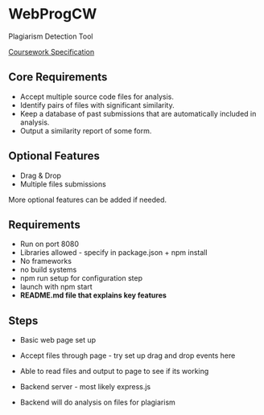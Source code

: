 # WebProgCW

Plagiarism Detection Tool

[Coursework Specification](https://docs.google.com/document/d/18H_Im8dl7ZMhPV0ggnE4mtpybX0KJTW7niPJWgM_Pag/edit#heading=h.9lsrx2stf4fq)

## Core Requirements

- Accept multiple source code files for analysis.
- Identify pairs of files with significant similarity.
- Keep a database of past submissions that are automatically included in analysis.
- Output a similarity report of some form.

## Optional Features

- Drag & Drop
- Multiple files submissions

More optional features can be added if needed.

## Requirements

- Run on port 8080
- Libraries allowed - specify in package.json + npm install
- No frameworks
- no build systems
- npm run setup for configuration step
- launch with npm start
- **README.md file that explains key features**

## Steps

- Basic web page set up
- Accept files through page - try set up drag and drop events here
- Able to read files and output to page to see if its working

- Backend server - most likely express.js
- Backend will do analysis on files for plagiarism
